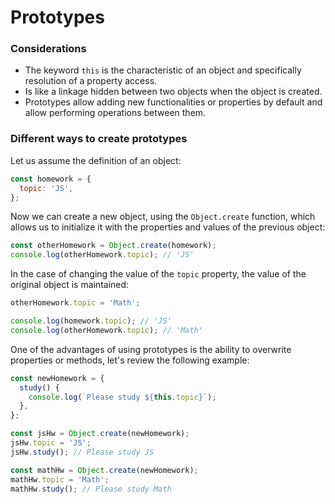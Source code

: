 # Prototypes

### Considerations

- The keyword `this` is the characteristic of an object and specifically resolution of a property access.
- Is like a linkage hidden between two objects when the object is created.
- Prototypes allow adding new functionalities or properties by default and allow performing operations between them.

### Different ways to create prototypes

Let us assume the definition of an object:

```javascript
const homework = {
  topic: 'JS',
};
```

Now we can create a new object, using the `Object.create` function, which allows us to initialize it with the properties and values of the previous object:

```javascript
const otherHomework = Object.create(homework);
console.log(otherHomework.topic); // 'JS'
```

In the case of changing the value of the `topic` property, the value of the original object is maintained:

```javascript
otherHomework.topic = 'Math';

console.log(homework.topic); // 'JS'
console.log(otherHomework.topic); // 'Math'
```

One of the advantages of using prototypes is the ability to overwrite properties or methods, let's review the following example:

```javascript
const newHomework = {
  study() {
    console.log(`Please study ${this.topic}`);
  },
};

const jsHw = Object.create(newHomework);
jsHw.topic = 'JS';
jsHw.study(); // Please study JS

const mathHw = Object.create(newHomework);
mathHw.topic = 'Math';
mathHw.study(); // Please study Math
```
